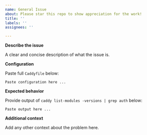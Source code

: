 ```yaml
---
name: General Issue
about: Please star this repo to show appreciation for the work!
title: ''
labels: ''
assignees: ''

---
```


**Describe the issue**

A clear and concise description of what the issue is.

**Configuration**

Paste full `Caddyfile` below:

```
Paste configuration here ...
```

**Expected behavior**

Provide output of `caddy list-modules -versions | grep auth` below:

```
Paste output here ...
```

**Additional context**

Add any other context about the problem here.

